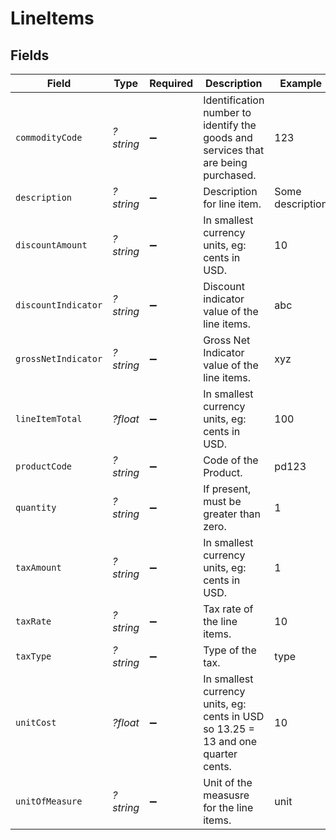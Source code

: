 # LineItems


## Fields

| Field                                                                              | Type                                                                               | Required                                                                           | Description                                                                        | Example                                                                            |
| ---------------------------------------------------------------------------------- | ---------------------------------------------------------------------------------- | ---------------------------------------------------------------------------------- | ---------------------------------------------------------------------------------- | ---------------------------------------------------------------------------------- |
| `commodityCode`                                                                    | *?string*                                                                          | :heavy_minus_sign:                                                                 | Identification number to identify the goods and services that are being purchased. | 123                                                                                |
| `description`                                                                      | *?string*                                                                          | :heavy_minus_sign:                                                                 | Description for line item.                                                         | Some description                                                                   |
| `discountAmount`                                                                   | *?string*                                                                          | :heavy_minus_sign:                                                                 | In smallest currency units, eg: cents in USD.                                      | 10                                                                                 |
| `discountIndicator`                                                                | *?string*                                                                          | :heavy_minus_sign:                                                                 | Discount indicator value of the line items.                                        | abc                                                                                |
| `grossNetIndicator`                                                                | *?string*                                                                          | :heavy_minus_sign:                                                                 | Gross Net Indicator value of the line items.                                       | xyz                                                                                |
| `lineItemTotal`                                                                    | *?float*                                                                           | :heavy_minus_sign:                                                                 | In smallest currency units, eg: cents in USD.                                      | 100                                                                                |
| `productCode`                                                                      | *?string*                                                                          | :heavy_minus_sign:                                                                 | Code of the Product.                                                               | pd123                                                                              |
| `quantity`                                                                         | *?string*                                                                          | :heavy_minus_sign:                                                                 | If present, must be greater than zero.                                             | 1                                                                                  |
| `taxAmount`                                                                        | *?string*                                                                          | :heavy_minus_sign:                                                                 | In smallest currency units, eg: cents in USD.                                      | 1                                                                                  |
| `taxRate`                                                                          | *?string*                                                                          | :heavy_minus_sign:                                                                 | Tax rate of the line items.                                                        | 10                                                                                 |
| `taxType`                                                                          | *?string*                                                                          | :heavy_minus_sign:                                                                 | Type of the tax.                                                                   | type                                                                               |
| `unitCost`                                                                         | *?float*                                                                           | :heavy_minus_sign:                                                                 | In smallest currency units, eg: cents in USD so 13.25 = 13 and one quarter cents.  | 10                                                                                 |
| `unitOfMeasure`                                                                    | *?string*                                                                          | :heavy_minus_sign:                                                                 | Unit of the measusre for the line items.                                           | unit                                                                               |